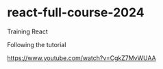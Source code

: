 # react-full-course-2024

Training React

Following the tutorial

https://www.youtube.com/watch?v=CgkZ7MvWUAA
